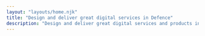 ```yaml
---
layout: "layouts/home.njk"
title: "Design and deliver great digital services in Defence"
description: "Design and deliver great digital services and products in Defence. Helping people meet service standards and do their roles in Defence."
---
```

